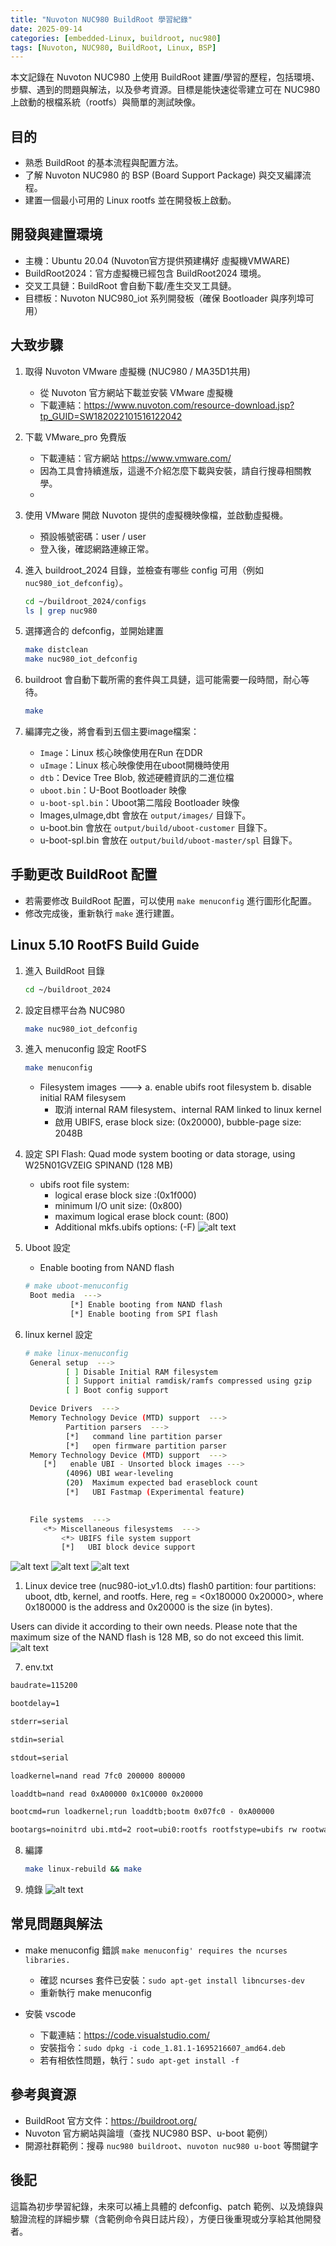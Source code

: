 ```yaml
---
title: "Nuvoton NUC980 BuildRoot 學習紀錄"
date: 2025-09-14
categories: [embedded-Linux, buildroot, nuc980]
tags: [Nuvoton, NUC980, BuildRoot, Linux, BSP]
---
```


本文記錄在 Nuvoton NUC980 上使用 BuildRoot 建置/學習的歷程，包括環境、步驟、遇到的問題與解法，以及參考資源。目標是能快速從零建立可在 NUC980 上啟動的根檔系統（rootfs）與簡單的測試映像。

## 目的

- 熟悉 BuildRoot 的基本流程與配置方法。
- 了解 Nuvoton NUC980 的 BSP (Board Support Package) 與交叉編譯流程。
- 建置一個最小可用的 Linux rootfs 並在開發板上啟動。

## 開發與建置環境

- 主機：Ubuntu 20.04 (Nuvoton官方提供預建構好 虛擬機VMWARE)
- BuildRoot2024：官方虛擬機已經包含 BuildRoot2024 環境。
- 交叉工具鏈：BuildRoot 會自動下載/產生交叉工具鏈。
- 目標板：Nuvoton NUC980_iot 系列開發板（確保 Bootloader 與序列埠可用）

## 大致步驟

1. 取得 Nuvoton VMware 虛擬機 (NUC980 / MA35D1共用)
   - 從 Nuvoton 官方網站下載並安裝 VMware 虛擬機
   - 下載連結：https://www.nuvoton.com/resource-download.jsp?tp_GUID=SW182022101516122042

2. 下載 VMware_pro 免費版
   - 下載連結：官方網站 https://www.vmware.com/
   - 因為工具會持續進版，這邊不介紹怎麼下載與安裝，請自行搜尋相關教學。
   - 
3. 使用 VMware 開啟 Nuvoton 提供的虛擬機映像檔，並啟動虛擬機。
    - 預設帳號密碼：user / user
    - 登入後，確認網路連線正常。
4. 進入 buildroot_2024 目錄，並檢查有哪些 config 可用（例如 `nuc980_iot_defconfig`）。
   ```bash
   cd ~/buildroot_2024/configs
   ls | grep nuc980
   ```
5. 選擇適合的 defconfig，並開始建置
   ```bash
   make distclean
   make nuc980_iot_defconfig

   ```
6. buildroot 會自動下載所需的套件與工具鏈，這可能需要一段時間，耐心等待。
   ```bash
   make
   ```
7. 編譯完之後，將會看到五個主要image檔案：
   - `Image`：Linux 核心映像使用在Run 在DDR
   - `uImage`：Linux 核心映像使用在uboot開機時使用
   - `dtb`：Device Tree Blob, 敘述硬體資訊的二進位檔
   - `uboot.bin`：U-Boot Bootloader 映像
   - `u-boot-spl.bin`：Uboot第二階段 Bootloader 映像
   - Images,uImage,dbt 會放在 `output/images/` 目錄下。
   - u-boot.bin 會放在 `output/build/uboot-customer` 目錄下。
   - u-boot-spl.bin 會放在 `output/build/uboot-master/spl` 目錄下。

## 手動更改 BuildRoot 配置
- 若需要修改 BuildRoot 配置，可以使用 `make menuconfig` 進行圖形化配置。
- 修改完成後，重新執行 `make` 進行建置。

## Linux 5.10 RootFS Build Guide

1. 進入 BuildRoot 目錄
   ```bash
   cd ~/buildroot_2024
   ```

2. 設定目標平台為 NUC980
   ```bash
   make nuc980_iot_defconfig
   ```

3. 進入 menuconfig 設定 RootFS
   ```bash
   make menuconfig
   ```
   - Filesystem images  --->
    a.   enable ubifs root filesystem
    b.   disable initial RAM filesysem
     - 取消 internal RAM filesystem、internal RAM linked to linux kernel
     - 啟用 UBIFS, erase block size: (0x20000), bubble-page size: 2048B

4. 設定 SPI Flash: Quad mode system booting or data storage, using W25N01GVZEIG SPINAND (128 MB)
   
   - ubifs root file system:
     - logical erase block size :(0x1f000)
     - minimum I/O unit size: (0x800)
     - maximum logical erase block count: (800)
     - Additional mkfs.ubifs options: (-F)
![alt text](/assets/images/posts/2025-09-14-nuc980-buildroot/image.png)

5. Uboot 設定
    - Enable booting from NAND flash
   ```bash
   # make uboot-menuconfig
    Boot media  --->
             [*] Enable booting from NAND flash
             [*] Enable booting from SPI flash
    ```
6. linux kernel 設定

   ```bash
   # make linux-menuconfig
    General setup  --->
            [ ] Disable Initial RAM filesystem
            [ ] Support initial ramdisk/ramfs compressed using gzip 
            [ ] Boot config support

    Device Drivers  ---> 
    Memory Technology Device (MTD) support  --->     
            Partition parsers  --->
            [*]   command line partition parser
            [*]   open firmware partition parser
    Memory Technology Device (MTD) support  --->     
       [*]   enable UBI - Unsorted block images --->
            (4096) UBI wear-leveling 
            (20)  Maximum expected bad eraseblock count
            [*]   UBI Fastmap (Experimental feature)

                         
    File systems  --->
       <*> Miscellaneous filesystems  --->
           <*> UBIFS file system support
           [*]   UBI block device support


![alt text](/assets/images/posts/2025-09-14-nuc980-buildroot/image-3.png)
![alt text](/assets/images/posts/2025-09-14-nuc980-buildroot/image-2.png)
![alt text](/assets/images/posts/2025-09-14-nuc980-buildroot/image-1.png)


1. Linux device tree (nuc980-iot_v1.0.dts) flash0 partition:
four partitions: uboot, dtb, kernel, and rootfs. Here, reg = <0x180000 0x20000>, where 0x180000 is the address and 0x20000 is the size (in bytes).

Users can divide it according to their own needs. Please note that the maximum size of the NAND flash is 128 MB, so do not exceed this limit.
![alt text](/assets/images/posts/2025-09-14-nuc980-buildroot/image-4.png)

7. env.txt

``` txt
baudrate=115200

bootdelay=1

stderr=serial

stdin=serial

stdout=serial

loadkernel=nand read 7fc0 200000 800000

loaddtb=nand read 0xA00000 0x1C0000 0x20000

bootcmd=run loadkernel;run loaddtb;bootm 0x07fc0 - 0xA00000

bootargs=noinitrd ubi.mtd=2 root=ubi0:rootfs rootfstype=ubifs rw rootwait=1 console=ttyS0 rdinit=/sbin/init mem=64M
```
8. 編譯
   ```bash
   make linux-rebuild && make
   ```

9. 燒錄
    ![alt text](/assets/images/posts/2025-09-14-nuc980-buildroot/image-5.png)

## 常見問題與解法

- make menuconfig 錯誤 `make menuconfig' requires the ncurses libraries.`
  - 確認 ncurses 套件已安裝：`sudo apt-get install libncurses-dev`
  - 重新執行 make menuconfig

- 安裝 vscode
  - 下載連結：https://code.visualstudio.com/
  - 安裝指令：`sudo dpkg -i code_1.81.1-1695216607_amd64.deb`
  - 若有相依性問題，執行：`sudo apt-get install -f`
## 參考與資源

- BuildRoot 官方文件：https://buildroot.org/
- Nuvoton 官方網站與論壇（查找 NUC980 BSP、u-boot 範例）
- 開源社群範例：搜尋 `nuc980 buildroot`、`nuvoton nuc980 u-boot` 等關鍵字

## 後記

這篇為初步學習紀錄，未來可以補上具體的 defconfig、patch 範例、以及燒錄與驗證流程的詳細步驟（含範例命令與日誌片段），方便日後重現或分享給其他開發者。
